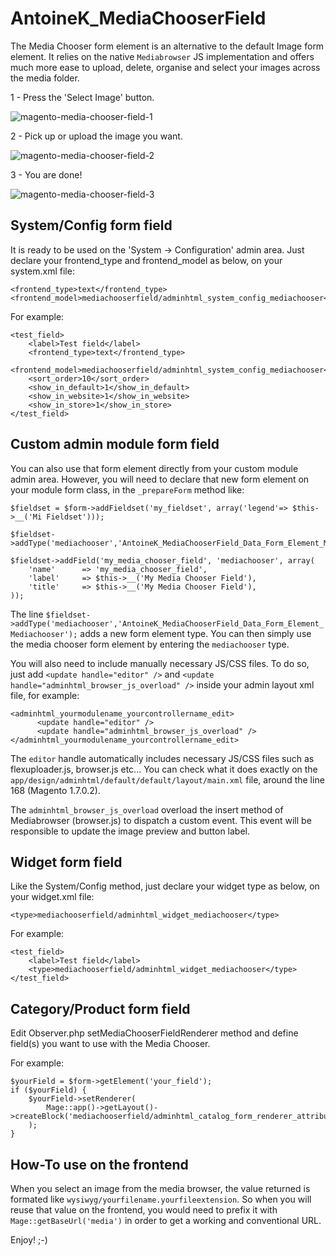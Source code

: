 AntoineK_MediaChooserField
==========================


The Media Chooser form element is an alternative to the default Image form element. It relies on the native ```Mediabrowser``` JS implementation and offers much more ease to upload, delete, organise and select your images across the media folder.

1 - Press the 'Select Image' button.


![magento-media-chooser-field-1](http://www.antoinekociuba.com/wp-content/uploads/2014/03/magento-media-chooser-field111.png)



2 - Pick up or upload the image you want.


![magento-media-chooser-field-2](http://www.antoinekociuba.com/wp-content/uploads/2014/03/magento-media-chooser-field2.png)


3 - You are done!


![magento-media-chooser-field-3](http://www.antoinekociuba.com/wp-content/uploads/2014/03/magento-media-chooser-field3.png)

## System/Config form field

It is ready to be used on the 'System -> Configuration' admin area.
Just declare your frontend_type and frontend_model as below, on your system.xml file:

```
<frontend_type>text</frontend_type>
<frontend_model>mediachooserfield/adminhtml_system_config_mediachooser</frontend_model>
```

For example:

```
<test_field>
    <label>Test field</label>
    <frontend_type>text</frontend_type>
    <frontend_model>mediachooserfield/adminhtml_system_config_mediachooser</frontend_model>
    <sort_order>10</sort_order>
    <show_in_default>1</show_in_default>
    <show_in_website>1</show_in_website>
    <show_in_store>1</show_in_store>
</test_field>
```

## Custom admin module form field

You can also use that form element directly from your custom module admin area.
However, you will need to declare that new form element on your module form class, in the ```_prepareForm``` method like:

```
$fieldset = $form->addFieldset('my_fieldset', array('legend'=> $this->__('Mi Fieldset')));

$fieldset->addType('mediachooser','AntoineK_MediaChooserField_Data_Form_Element_Mediachooser');

$fieldset->addField('my_media_chooser_field', 'mediachooser', array(
    'name'      => 'my_media_chooser_field',
    'label'     => $this->__('My Media Chooser Field'),
    'title'     => $this->__('My Media Chooser Field'),
));
```

The line ```$fieldset->addType('mediachooser','AntoineK_MediaChooserField_Data_Form_Element_Mediachooser');``` adds a new form element type.
You can then simply use the media chooser form element by entering the ```mediachooser``` type.

You will also need to include manually necessary JS/CSS files.
To do so, just add ```<update handle="editor" />``` and ```<update handle="adminhtml_browser_js_overload" />``` inside your admin layout xml file, for example:

```
<adminhtml_yourmodulename_yourcontrollername_edit>
      <update handle="editor" />
      <update handle="adminhtml_browser_js_overload" />
</adminhtml_yourmodulename_yourcontrollername_edit>
```

The ```editor``` handle automatically includes necessary JS/CSS files such as flexuploader.js, browser.js etc...
You can check what it does exactly on the ```app/design/adminhtml/default/default/layout/main.xml``` file, around the line 168 (Magento 1.7.0.2).

The ```adminhtml_browser_js_overload``` overload the insert method of Mediabrowser (browser.js) to dispatch a custom event.
This event will be responsible to update the image preview and button label.

## Widget form field

Like the System/Config method, just declare your widget type as below, on your widget.xml file:

```
<type>mediachooserfield/adminhtml_widget_mediachooser</type>
```

For example:

```
<test_field>
    <label>Test field</label>
    <type>mediachooserfield/adminhtml_widget_mediachooser</type>
</test_field>
```

## Category/Product form field

Edit Observer.php setMediaChooserFieldRenderer method and define field(s) you want to use with the Media Chooser.

For example:

```
$yourField = $form->getElement('your_field');
if ($yourField) {
    $yourField->setRenderer(
        Mage::app()->getLayout()->createBlock('mediachooserfield/adminhtml_catalog_form_renderer_attribute_mediachooser')
    );
}
```

## How-To use on the frontend

When you select an image from the media browser, the value returned is formated like ```wysiwyg/yourfilename.yourfileextension```.
So when you will reuse that value on the frontend, you would need to prefix it with ```Mage::getBaseUrl('media')``` in order to get a working and conventional URL.

Enjoy! ;-)
